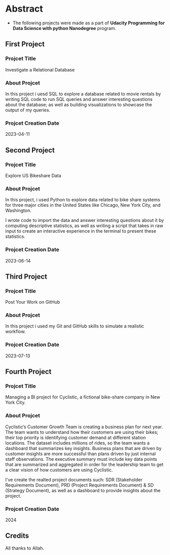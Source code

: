 # Abstract 

* The following projects were made as a part of **Udacity Programming for Data Science with python Nanodegree** program.

## First Project

### Projcet Title
Investigate a Relational Database

### About Projcet 
In this project i uesd SQL to explore a database related to movie rentals by writing SQL code to run SQL queries and answer interesting questions about the database; as well as building visualizations to showcase the output of my queries.

### Projcet Creation Date
 2023-04-11

## Second Project

### Projcet Title
Explore US Bikeshare Data

### About Projcet 
In this project, i used Python to explore data related to bike share systems for three major cities in the United States like Chicago, New York City, and Washington. 

I wrote code to import the data and answer interesting questions about it by computing descriptive statistics, as well as writing a script that takes in raw input to create an interactive experience in the terminal to present these statistics.

### Projcet Creation Date
2023-06-14

## Third Project

### Projcet Title
Post Your Work on GitHub

### About Projcet
In this project i used my Git and GitHub skills to simulate a realistic workflow. 

### Projcet Creation Date
2023-07-13


## Fourth Project

### Projcet Title
Managing a BI project for Cyclistic, a fictional bike-share company in New York City.

### About Projcet
Cyclistic’s Customer Growth Team is creating a business plan for next year. The team wants to understand how their customers are using their bikes; their top priority is identifying customer demand at different station locations. The dataset includes millions of rides, so the team wants a dashboard that summarizes key insights. Business plans that are driven by customer insights are more successful than plans driven by just internal staff observations. The executive summary must include key data points that are summarized and aggregated in order for the leadership team to get a clear vision of how customers are using Cyclistic. 

I've create the realted project documents such: SDR (Stakeholder Requirements Document), PRD (Project Requirements Document) & SD (Strategy Document), as well as a dashboard to provide insights about the project.
### Projcet Creation Date
2024



 


## Credits

 All thanks to Allah.